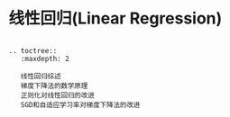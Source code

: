 # 线性回归(Linear Regression)



```eval_rst

.. toctree::
   :maxdepth: 2

   线性回归综述
   梯度下降法的数学原理
   正则化对线性回归的改进
   SGD和自适应学习率对梯度下降法的改进

```

